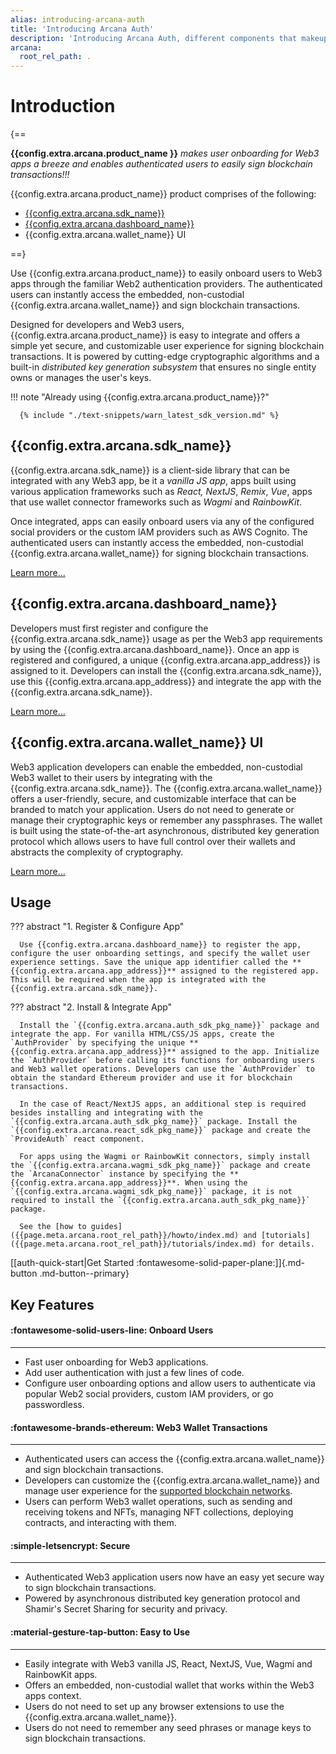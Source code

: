 ```yaml
---
alias: introducing-arcana-auth
title: 'Introducing Arcana Auth'
description: 'Introducing Arcana Auth, different components that makeup Arcana Auth, how to use it, Arcana Auth product features.'
arcana:
  root_rel_path: .
---
```


# Introduction

{==

**{{config.extra.arcana.product_name }}** *makes user onboarding for Web3 apps a breeze and enables authenticated users to easily sign blockchain transactions!!!*

{{config.extra.arcana.product_name}} product comprises of the following: 

* [{{config.extra.arcana.sdk_name}}](https://www.npmjs.com/package/@arcana/auth)
* [{{config.extra.arcana.dashboard_name}}](https://dashboard.arcana.network)
* {{config.extra.arcana.wallet_name}} UI

==}

Use {{config.extra.arcana.product_name}} to easily onboard users to Web3 apps through the familiar Web2 authentication providers. The authenticated users can instantly access the embedded, non-custodial {{config.extra.arcana.wallet_name}} and sign blockchain transactions. 

Designed for developers and Web3 users, {{config.extra.arcana.product_name}} is easy to integrate and offers a simple yet secure, and customizable user experience for signing blockchain transactions. It is powered by cutting-edge cryptographic algorithms and a built-in _distributed key generation subsystem_ that ensures no single entity owns or manages the user's keys. 

!!! note "Already using {{config.extra.arcana.product_name}}?"

      {% include "./text-snippets/warn_latest_sdk_version.md" %}


## {{config.extra.arcana.sdk_name}}


{{config.extra.arcana.sdk_name}} is a client-side library that can be integrated with any Web3 app, be it a _vanilla JS app_, apps built using various application frameworks such as _React, NextJS_, _Remix_, _Vue_, apps that use wallet connector frameworks such as _Wagmi_ and _RainbowKit_. 

Once integrated, apps can easily onboard users via any of the configured social providers or the custom lAM providers such as AWS Cognito. The authenticated users can instantly access the embedded, non-custodial {{config.extra.arcana.wallet_name}} for signing blockchain transactions. 
    
[Learn more...]({{page.meta.arcana.root_rel_path}}/concepts/authsdk.md)

## {{config.extra.arcana.dashboard_name}}

Developers must first register and configure the {{config.extra.arcana.sdk_name}} usage as per the Web3 app requirements by using the {{config.extra.arcana.dashboard_name}}. Once an app is registered and configured, a unique {{config.extra.arcana.app_address}} is assigned to it. Developers can install the {{config.extra.arcana.sdk_name}}, use this {{config.extra.arcana.app_address}} and integrate the app with the {{config.extra.arcana.sdk_name}}. 

[Learn more...]({{page.meta.arcana.root_rel_path}}/concepts/dashboard.md)

## {{config.extra.arcana.wallet_name}} UI

Web3 application developers can enable the embedded, non-custodial Web3 wallet to their users by integrating with the {{config.extra.arcana.sdk_name}}. The {{config.extra.arcana.wallet_name}} offers a user-friendly, secure, and customizable interface that can be branded to match your application. Users do not need to generate or manage their cryptographic keys or remember any passphrases. The wallet is built using the state-of-the-art asynchronous, distributed key generation protocol which allows users to have full control over their wallets and abstracts the complexity of cryptography. 
    
[Learn more...]({{page.meta.arcana.root_rel_path}}/concepts/anwallet/index.md)

## Usage

??? abstract "1. Register & Configure App"

      Use {{config.extra.arcana.dashboard_name}} to register the app, configure the user onboarding settings, and specify the wallet user experience settings. Save the unique app identifier called the **{{config.extra.arcana.app_address}}** assigned to the registered app. This will be required when the app is integrated with the {{config.extra.arcana.sdk_name}}.




??? abstract "2. Install & Integrate App"

      Install the `{{config.extra.arcana.auth_sdk_pkg_name}}` package and integrate the app. For vanilla HTML/CSS/JS apps, create the `AuthProvider` by specifying the unique **{{config.extra.arcana.app_address}}** assigned to the app. Initialize the `AuthProvider` before calling its functions for onboarding users and Web3 wallet operations. Developers can use the `AuthProvider` to obtain the standard Ethereum provider and use it for blockchain transactions. 
      
      In the case of React/NextJS apps, an additional step is required besides installing and integrating with the `{{config.extra.arcana.auth_sdk_pkg_name}}` package. Install the `{{config.extra.arcana.react_sdk_pkg_name}}` package and create the `ProvideAuth` react component. 
      
      For apps using the Wagmi or RainbowKit connectors, simply install the `{{config.extra.arcana.wagmi_sdk_pkg_name}}` package and create the `ArcanaConnector` instance by specifying the **{{config.extra.arcana.app_address}}**. When using the `{{config.extra.arcana.wagmi_sdk_pkg_name}}` package, it is not required to install the `{{config.extra.arcana.auth_sdk_pkg_name}}` package.
        
      See the [how to guides]({{page.meta.arcana.root_rel_path}}/howto/index.md) and [tutorials]({{page.meta.arcana.root_rel_path}}/tutorials/index.md) for details.

[[auth-quick-start|Get Started :fontawesome-solid-paper-plane:]]{.md-button .md-button--primary}

## Key Features

<div class="grid card_container" markdown>
  <div class="cards" markdown>
  <div class="card" markdown><h4><b>:fontawesome-solid-users-line: Onboard Users</b></h4><hr><p ><ul><li>Fast user onboarding for Web3 applications.</li><li>Add user authentication with just a few lines of code.</li><li>Configure user onboarding options and allow users to authenticate via popular Web2 social providers, custom IAM providers, or go passwordless.</li></ul></p></div>
  <div class="card" markdown><h4><b>:fontawesome-brands-ethereum: Web3 Wallet Transactions</b></h4><hr><p><ul><li>Authenticated users can access the {{config.extra.arcana.wallet_name}}  and sign blockchain transactions.</li><li>Developers can customize the {{config.extra.arcana.wallet_name}}  and manage user experience for the <a href="{{page.meta.arcana.root_rel_path}}/state_of_the_ntwk.html#supported-blockchains">supported blockchain networks</a>.</li><li>Users can perform Web3 wallet operations, such as sending and receiving tokens and NFTs, managing NFT collections, deploying contracts, and interacting with them.</li></ul></p></div>
  <div class="card" markdown><h4><b>:simple-letsencrypt: Secure</b></h4><hr><p><ul><li>Authenticated Web3 application users now have an easy yet secure way to sign blockchain transactions.</li><li>Powered by asynchronous distributed key generation protocol and Shamir's Secret Sharing for security and privacy.</li></ul></p></div>
  <div class="card" markdown><h4><b>:material-gesture-tap-button: Easy to Use</b></h4><hr><p><ul><li>Easily integrate with Web3 vanilla JS, React, NextJS, Vue, Wagmi and RainbowKit apps.</li><li>Offers an embedded, non-custodial wallet that works within the Web3 apps context.</li><li>Users do not need to set up any browser extensions to use the {{config.extra.arcana.wallet_name}}.<li>Users do not need to remember any seed phrases or manage keys to sign blockchain transactions.</li></ul></p></div>
  </div>
</div>

<!--

[[auth-quick-start|Let's begin! ++enter++]]{ .md-button .md-button--primary}

Git: {{ git.short_commit}}

-->
